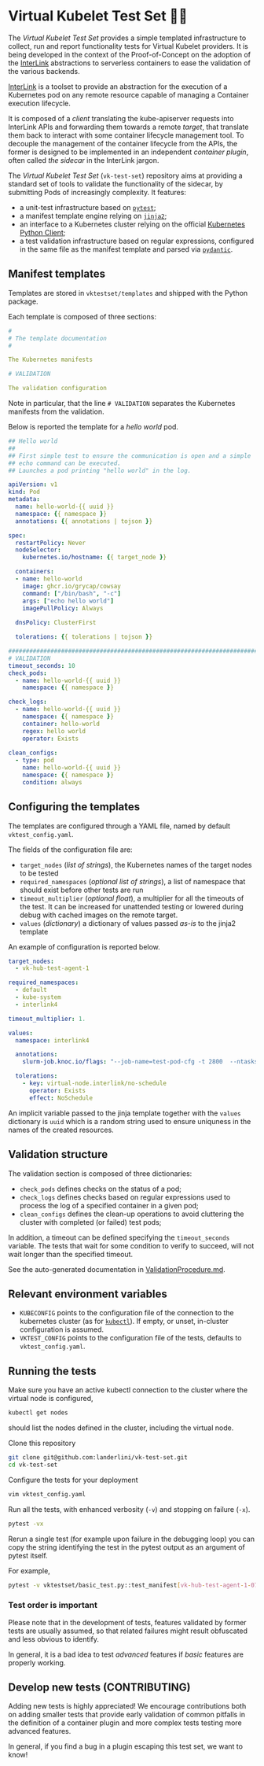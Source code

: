 # Virtual Kubelet Test Set 🥚🔨

The *Virtual Kubelet Test Set* provides a simple templated infrastructure
to collect, run and report functionality tests for Virtual Kubelet providers.
It is being developed in the context of the Proof-of-Concept on the adoption
of the [InterLink](https://github.com/interTwin-eu/interLink) abstractions 
to serverless containers to ease the validation of the various backends.


[InterLink](https://github.com/interTwin-eu/interLink) is a toolset to
provide an abstraction for the execution of a Kubernetes pod on any remote 
resource capable of managing a Container execution lifecycle.

It is composed of a *client* translating the kube-apiserver requests into
InterLink APIs and forwarding them towards a remote *target*, that translate
them back to interact with some container lifecycle management tool.
To decouple the management of the container lifecycle from the APIs, the former
is designed to be implemented in an independent *container plugin*, often
called *the sidecar* in the InterLink jargon.

The *Virtual Kubelet Test Set* (`vk-test-set`) repository aims at providing a standard set 
of tools to validate the functionality of the sidecar, by submitting Pods
of increasingly complexity. It features:
 * a unit-test infrastructure based on [`pytest`](https://docs.pytest.org/en/8.2.x/);
 * a manifest template engine relying on [`jinja2`](https://jinja.palletsprojects.com/en/2.10.x/);
 * an interface to a Kubernetes cluster relying on the official 
   [Kubernetes Python Client](https://github.com/kubernetes-client/python);
 * a test validation infrastructure based on regular expressions, configured in the 
   same file as the manifest template and parsed via 
   [`pydantic`](https://docs.pydantic.dev/latest/).

## Manifest templates
Templates are stored in `vktestset/templates` and shipped with the 
Python package. 

Each template is composed of three sections:
```yaml
#
# The template documentation
# 

The Kubernetes manifests

# VALIDATION

The validation configuration

```

Note in particular, that the line `# VALIDATION` separates the Kubernetes
manifests from the validation.

Below is reported the template for a *hello world* pod.

```yaml
## Hello world
##
## First simple test to ensure the communication is open and a simple
## echo command can be executed.
## Launches a pod printing "hello world" in the log.

apiVersion: v1
kind: Pod
metadata:
  name: hello-world-{{ uuid }}
  namespace: {{ namespace }}
  annotations: {{ annotations | tojson }}

spec:
  restartPolicy: Never
  nodeSelector:
    kubernetes.io/hostname: {{ target_node }}

  containers:
  - name: hello-world
    image: ghcr.io/grycap/cowsay 
    command: ["/bin/bash", "-c"]
    args: ["echo hello world"]
    imagePullPolicy: Always
    
  dnsPolicy: ClusterFirst

  tolerations: {{ tolerations | tojson }}

################################################################################
# VALIDATION
timeout_seconds: 10
check_pods: 
  - name: hello-world-{{ uuid }}
    namespace: {{ namespace }}

check_logs: 
  - name: hello-world-{{ uuid }}
    namespace: {{ namespace }}
    container: hello-world
    regex: hello world
    operator: Exists
      
clean_configs:
  - type: pod
    name: hello-world-{{ uuid }}
    namespace: {{ namespace }}
    condition: always

```

## Configuring the templates

The templates are configured through a YAML file, named by 
default `vktest_config.yaml`.

The fields of the configuration file are:
 * `target_nodes` (*list of strings*), the Kubernetes names of the target nodes to be tested
 * `required_namespaces` (*optional list of strings*), a list of namespace that should exist before other tests are run
 * `timeout_multiplier` (*optional float*), a multiplier for all the timeouts of the test. 
   It can be increased for unattended testing or lowered during debug with cached images on the remote target.
 * `values` (*dictionary*) a dictionary of values passed *as-is* to the jinja2 template

An example of configuration is reported below.

```yaml
target_nodes: 
  - vk-hub-test-agent-1

required_namespaces:
  - default
  - kube-system
  - interlink4

timeout_multiplier: 1.

values:
  namespace: interlink4

  annotations: 
    slurm-job.knoc.io/flags: "--job-name=test-pod-cfg -t 2800  --ntasks=8 --nodes=1 --mem-per-cpu=2000"

  tolerations:
    - key: virtual-node.interlink/no-schedule
      operator: Exists
      effect: NoSchedule
```

An implicit variable passed to the jinja template together with the `values` dictionary
is `uuid` which is a random string used to ensure uniquness in 
the names of the created resources.

## Validation structure
The validation section is composed of three dictionaries:
 * `check_pods` defines checks on the status of a pod;
 * `check_logs` defines checks based on regular expressions used to process the log
    of a specified container in a given pod;
 * `clean_configs` defines the clean-up operations to avoid cluttering the cluster
   with completed (or failed) test pods;

In addition, a timeout can be defined specifying the `timeout_seconds` variable.
The tests that wait for some condition to verify to succeed, will not wait longer 
than the specified timeout. 

See the auto-generated documentation in [ValidationProcedure.md](./ValidationProcedure.md).

## Relevant environment variables
 * `KUBECONFIG` points to the configuration file of the connection to the kubernetes 
   cluster (as for [`kubectl`](https://kubernetes.io/docs/reference/kubectl/)). If empty,
   or unset, in-cluster configuration is assumed. 
 * `VKTEST_CONFIG` points to the configuration file of the tests, defaults to 
   `vktest_config.yaml`.


## Running the tests

Make sure you have an active kubectl connection to the cluster where the virtual node 
is configured,
```bash
kubectl get nodes
```
should list the nodes defined in the cluster, including the virtual node.

Clone this repository
```bash
git clone git@github.com:landerlini/vk-test-set.git
cd vk-test-set
```

Configure the tests for your deployment
```bash
vim vktest_config.yaml
```

Run all the tests, with enhanced verbosity (`-v`) and stopping on failure (`-x`).
```bash
pytest -vx
```

Rerun a single test (for example upon failure in the debugging loop) you can 
copy the string identifying the test in the pytest output as an argument of pytest
itself.

For example,
```bash
pytest -v vktestset/basic_test.py::test_manifest[vk-hub-test-agent-1-070-rclone-bind.yaml]
```

### Test order is important
Please note that in the development of tests, features validated by former 
tests are usually assumed, so that related failures might result obfuscated and 
less obvious to identify.

In general, it is a bad idea to test *advanced* features if *basic* features are 
properly working.

## Develop new tests (CONTRIBUTING)

Adding new tests is highly appreciated! 
We encourage contributions both on adding smaller tests that provide early validation
of common pitfalls in the definition of a container plugin and more complex 
tests testing more advanced features. 

In general, if you find a bug in a plugin escaping this test set, we want to know!




